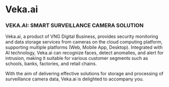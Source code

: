 # Veka.ai

### VEKA.AI: SMART SURVEILLANCE CAMERA SOLUTION

Veka.ai, a product of VNG Digital Business, provides security monitoring and data storage services from cameras on the cloud computing platform, supporting multiple platforms (Web, Mobile App, Desktop). Integrated with AI technology, Veka.ai can recognize faces, detect anomalies, and alert for intrusion, making it suitable for various customer segments such as schools, banks, factories, and retail chains.

With the aim of delivering effective solutions for storage and processing of surveillance camera data, Veka.ai is delighted to accompany you.
